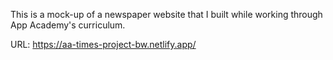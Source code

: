 This is a mock-up of a newspaper website that I built while working through App Academy's curriculum. 

URL: https://aa-times-project-bw.netlify.app/
